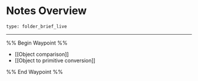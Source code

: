 # Notes Overview
 
```ccard
type: folder_brief_live
```
 
---

%% Begin Waypoint %%
- [[Object comparison]]
- [[Object to primitive conversion]]

%% End Waypoint %%